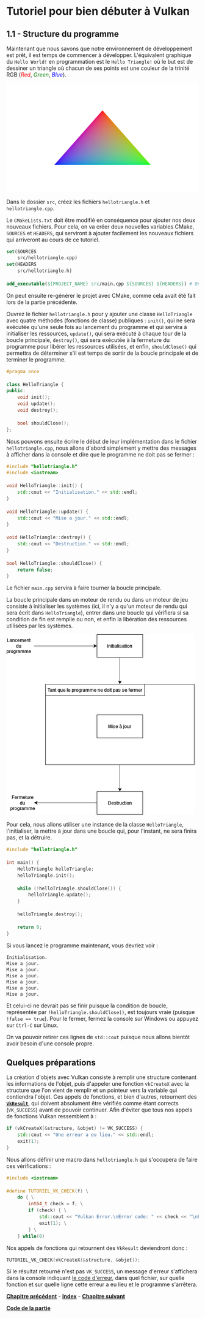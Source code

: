 # Tutoriel pour bien débuter à Vulkan
## 1.1 - Structure du programme

Maintenant que nous savons que notre environnement de développement est prêt, il est temps de commencer à développer. L'équivalent graphique du ``Hello World!`` en programmation est le ``Hello Triangle!`` où le but est de dessiner un triangle où chacun de ses points est une couleur de la trinité RGB (<span style="color:red">*Red*</span>, <span style="color:green">*Green*</span>, <span style="color:blue">*Blue*</span>).

![Hello Triangle!](images/triangle.png)

Dans le dossier ``src``, créez les fichiers ``hellotriangle.h`` et ``hellotriangle.cpp``.

Le ``CMakeLists.txt`` doit être modifié en conséquence pour ajouter nos deux nouveaux fichiers. Pour cela, on va créer deux nouvelles variables CMake, ``SOURCES`` et ``HEADERS``, qui serviront à ajouter facilement les nouveaux fichiers qui arriveront au cours de ce tutoriel.

```CMake
set(SOURCES
	src/hellotriangle.cpp)
set(HEADERS
	src/hellotriangle.h)

add_executable(${PROJECT_NAME} src/main.cpp ${SOURCES} ${HEADERS}) # On va vouloir créer un exécutable du même nom que le projet et avec les fichiers du dossier src
```

On peut ensuite re-générer le projet avec CMake, comme cela avait été fait lors de la partie précédente.

Ouvrez le fichier ``hellotriangle.h`` pour y ajouter une classe ``HelloTriangle`` avec quatre méthodes (fonctions de classe) publiques : ``init()``, qui ne sera exécutée qu'une seule fois au lancement du programme et qui servira à initialiser les ressources, ``update()``, qui sera exécuté à chaque tour de la boucle principale, ``destroy()``, qui sera exécutée à la fermeture du programme pour libérer les ressources utilisées, et enfin, ``shouldClose()`` qui permettra de déterminer s'il est temps de sortir de la boucle principale et de terminer le programme.

```CPP
#pragma once

class HelloTriangle {
public:
	void init();
	void update();
	void destroy();

	bool shouldClose();
};
```

Nous pouvons ensuite écrire le début de leur implémentation dans le fichier ``hellotriangle.cpp``, nous allons d'abord simplement y mettre des messages à afficher dans la console et dire que le programme ne doit pas se fermer :

```CPP
#include "hellotriangle.h"
#include <iostream>

void HelloTriangle::init() {
	std::cout << "Initialisation." << std::endl;
}

void HelloTriangle::update() {
	std::cout << "Mise a jour." << std::endl;
}

void HelloTriangle::destroy() {
	std::cout << "Destruction." << std::endl;
}

bool HelloTriangle::shouldClose() {
	return false;
}
```

Le fichier ``main.cpp`` servira à faire tourner la boucle principale.

La boucle principale dans un moteur de rendu ou dans un moteur de jeu consiste à initialiser les systèmes (ici, il n'y a qu'un moteur de rendu qui sera écrit dans ``HelloTriangle``), entrer dans une boucle qui vérifiera si sa condition de fin est remplie ou non, et enfin la libération des ressources utilisées par les systèmes.

![Boucle principale](images/boucle_principale.png)

Pour cela, nous allons utiliser une instance de la classe ``HelloTriangle``, l'initialiser, la mettre à jour dans une boucle qui, pour l'instant, ne sera finira pas, et la détruire.

```CPP
#include "hellotriangle.h"

int main() {
	HelloTriangle helloTriangle;
	helloTriangle.init();

	while (!helloTriangle.shouldClose()) {
		helloTriangle.update();
	}

	helloTriangle.destroy();

	return 0;
}
```

Si vous lancez le programme maintenant, vous devriez voir :

```
Initialisation.
Mise a jour.
Mise a jour.
Mise a jour.
Mise a jour.
Mise a jour.
Mise a jour.
```

Et celui-ci ne devrait pas se finir puisque la condition de boucle, représentée par ``!helloTriangle.shouldClose()``, est toujours vraie (puisque ``!false == true``). Pour le fermer, fermez la console sur Windows ou appuyez sur ``Ctrl-C`` sur Linux.

On va pouvoir retirer ces lignes de ``std::cout`` puisque nous allons bientôt avoir besoin d'une console propre.

## Quelques préparations
La création d'objets avec Vulkan consiste à remplir une structure contenant les informations de l'objet, puis d'appeler une fonction ``vkCreateX`` avec la structure que l'on vient de remplir et un pointeur vers la variable qui contiendra l'objet. Ces appels de fonctions, et bien d'autres, retournent des [**``VkResult``**](https://registry.khronos.org/vulkan/specs/1.3-extensions/man/html/VkResult.html), qui doivent absolument être vérifiés comme étant corrects (``VK_SUCCESS``) avant de pouvoir continuer. Afin d'éviter que tous nos appels de fonctions Vulkan ressemblent à :

```CPP
if (vkCreateX(&structure, &objet) != VK_SUCCESS) {
	std::cout << "Une erreur a eu lieu." << std::endl;
	exit(1);
}
```

Nous allons définir une macro dans ``hellotriangle.h`` qui s'occupera de faire ces vérifications :

```CPP
#include <iostream>

#define TUTORIEL_VK_CHECK(f) \
	do { \
		int64_t check = f; \
		if (check) { \
			std::cout << "Vulkan Error.\nError code: " << check << "\nFile: " << __FILE__ << "\nFunction: " << #f << "\nLine: " << __LINE__ << std::endl; \
			exit(1); \
		} \
	} while(0)
```

Nos appels de fonctions qui retournent des ``VkResult`` deviendront donc :

```CPP
TUTORIEL_VK_CHECK(vkCreateX(&structure, &objet));
```

Si le résultat retourné n'est pas ``VK_SUCCESS``, un message d'erreur s'affichera dans la console indiquant [le code d'erreur](https://registry.khronos.org/vulkan/specs/1.3-extensions/man/html/VkResult.html), dans quel fichier, sur quelle fonction et sur quelle ligne cette erreur a eu lieu et le programme s'arrêtera.

[**Chapitre précédent**](../partie0/3.md) - [**Index**](../index.md) - [**Chapitre suivant**](2.md)

[**Code de la partie**](https://github.com/ZaOniRinku/TutorielVulkanFR/tree/partie1/1)